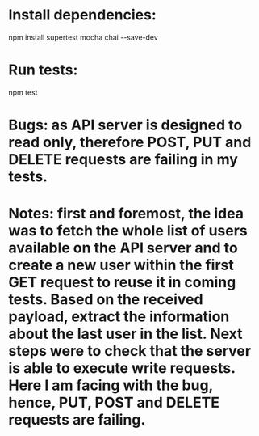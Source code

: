 # Install dependencies: 
npm install supertest mocha chai --save-dev
# Run tests: 
npm test

# Bugs: as API server is designed to read only, therefore POST, PUT and DELETE requests are failing in my tests.

# Notes: first and foremost, the idea was to fetch the whole list of users available on the API server and to create a new user within the first GET request to reuse it in coming tests. Based on the received payload, extract the information about the last user in the list. Next steps were to check that the server is able to execute write requests. Here I am facing with the bug, hence, PUT, POST and DELETE requests are failing.